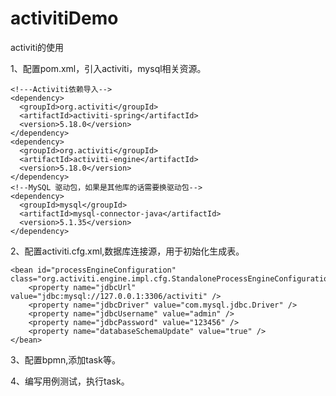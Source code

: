 # activitiDemo
activiti的使用

1、配置pom.xml，引入activiti，mysql相关资源。

    <!---Activiti依赖导入-->
    <dependency>
      <groupId>org.activiti</groupId>
      <artifactId>activiti-spring</artifactId>
      <version>5.18.0</version>
    </dependency>
    <dependency>
      <groupId>org.activiti</groupId>
      <artifactId>activiti-engine</artifactId>
      <version>5.18.0</version>
    </dependency>
    <!--MySQL 驱动包，如果是其他库的话需要换驱动包-->
    <dependency>
      <groupId>mysql</groupId>
      <artifactId>mysql-connector-java</artifactId>
      <version>5.1.35</version>
    </dependency>
    
2、配置activiti.cfg.xml,数据库连接源，用于初始化生成表。

    <bean id="processEngineConfiguration" class="org.activiti.engine.impl.cfg.StandaloneProcessEngineConfiguration">
        <property name="jdbcUrl" value="jdbc:mysql://127.0.0.1:3306/activiti" />
        <property name="jdbcDriver" value="com.mysql.jdbc.Driver" />
        <property name="jdbcUsername" value="admin" />
        <property name="jdbcPassword" value="123456" />
        <property name="databaseSchemaUpdate" value="true" />
    </bean>

3、配置bpmn,添加task等。

4、编写用例测试，执行task。

